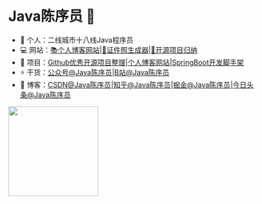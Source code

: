 # Java陈序员 👋

- 🔭 个人：二线城市十八线Java程序员
- 💻 网站：[📚个人博客网站](https://chencoding.top)|[📸证件照生成器](https://chencoding.top:8082/)|[🎯开源项目归纳](https://chencoding.top:8090/#/)
- 🌱 项目：[Github优秀开源项目整理](https://github.com/chenyl8848/great-open-source-project)|[个人博客网站](https://github.com/chenyl8848/chenyl8848.github.io)|[SpringBoot开发脚手架](https://github.com/chenyl8848/springboot-dev-scaffold)
- ⚡ 干货：[公众号@Java陈序员](https://chen-coding.oss-cn-shenzhen.aliyuncs.com/qrcode_for_gh_b840974cfe99_430.jpg)|[B站@Java陈序员](https://space.bilibili.com/402482994)
- 🎸 博客：[CSDN@Java陈序员](https://blog.csdn.net/weixin_43400476?spm=1000.2115.3001.5343)|[知乎@Java陈序员](https://www.zhihu.com/creator/manage/creation/all)|[掘金@Java陈序员](https://juejin.cn/user/3958702402176765)|[今日头条@Java陈序员](https://mp.toutiao.com/profile_v4/manage/content/all)

<img align="" height="180px" src="https://chen-coding.oss-cn-shenzhen.aliyuncs.com/%E5%85%AC%E4%BC%97%E5%8F%B7.png" />

